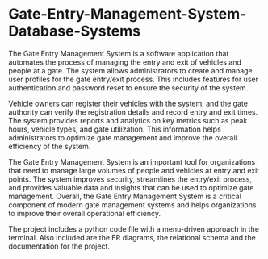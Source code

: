 # Gate-Entry-Management-System-Database-Systems

The Gate Entry Management System is a software application that automates the process of managing the entry and exit of vehicles and people at a gate. The system allows administrators to create and manage user profiles for the gate entry/exit process. This includes features for user authentication and password reset to ensure the security of the system.

Vehicle owners can register their vehicles with the system, and the gate authority can verify the registration details and record entry and exit times. The system provides reports and analytics on key metrics such as peak hours, vehicle types, and gate utilization. This information helps administrators to optimize gate management and improve the overall efficiency of the system.

The Gate Entry Management System is an important tool for organizations that need to manage large volumes of people and vehicles at entry and exit points. The system improves security, streamlines the entry/exit process, and provides valuable data and insights that can be used to optimize gate management. Overall, the Gate Entry Management System is a critical component of modern gate management systems and helps organizations to improve their overall operational efficiency.

The project includes a python code file with a menu-driven approach in the terminal. Also included are the ER diagrams, the relational schema and the documentation for the project.
